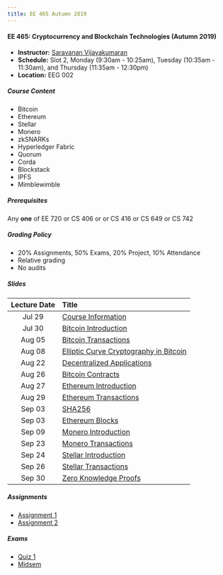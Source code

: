 ```yaml
---
title: EE 465 Autumn 2019
---
```


#### EE 465: Cryptocurrency and Blockchain Technologies (Autumn 2019)
  - **Instructor:** [Saravanan Vijayakumaran](http://www.ee.iitb.ac.in/~sarva)
  - **Schedule:** Slot 2, Monday (9:30am - 10:25am), Tuesday (10:35am - 11:30am), and Thursday (11:35am - 12:30pm) 
  - **Location:** EEG 002

##### Course Content
  - Bitcoin
  - Ethereum
  - Stellar
  - Monero
  - zkSNARKs
  - Hyperledger Fabric
  - Quorum
  - Corda
  - Blockstack
  - IPFS
  - Mimblewimble

##### Prerequisites

Any **one** of EE 720 or CS 406 or or CS 416 or CS 649 or CS 742

##### Grading Policy
  - 20% Assignments, 50% Exams, 20% Project, 10% Attendance
  - Relative grading
  - No audits

##### Slides

| Lecture Date    | Title |
|:-------:|:----- |
| Jul 29  | [Course Information](./2019/slides/CourseInfo.pdf) |
| Jul 30  | [Bitcoin Introduction](./2019/slides/BitcoinIntroduction.pdf) |
| Aug 05  | [Bitcoin Transactions](./2019/slides/BitcoinTransactions.pdf) |
| Aug 08  | [Elliptic Curve Cryptography in Bitcoin](./2019/slides/BitcoinECC.pdf) |
| Aug 22  | [Decentralized Applications](./2019/slides/DecentralizedApplications.pdf) |
| Aug 26  | [Bitcoin Contracts](./2019/slides/BitcoinContracts.pdf) |
| Aug 27  | [Ethereum Introduction](./2019/slides/EthereumIntroduction.pdf) |
| Aug 29  | [Ethereum Transactions](./2019/slides/EthereumTransactions.pdf) |
| Sep 03  | [SHA256](./2019/slides/SHA256.pdf) |
| Sep 03  | [Ethereum Blocks](./2019/slides/EthereumBlocks.pdf) |
| Sep 09  | [Monero Introduction](./2019/slides/MoneroIntroduction.pdf) |
| Sep 23  | [Monero Transactions](./2019/slides/MoneroTransactions.pdf) |
| Sep 24  | [Stellar Introduction](./2019/slides/StellarIntroduction.pdf) |
| Sep 26  | [Stellar Transactions](./2019/slides/StellarTransactions.pdf) |
| Sep 30  | [Zero Knowledge Proofs](./2019/slides/ZeroKnowledgeProofs.pdf) |

##### Assignments

  - [Assignment 1](./2019/assignments/assignment1.pdf)
  - [Assignment 2](./2019/assignments/assignment2.pdf)

##### Exams
  - [Quiz 1](./2019/exams/quiz1.pdf)
  - [Midsem](./2019/exams/midsem.pdf)
